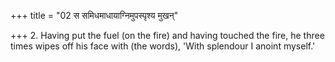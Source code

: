 +++
title = "02 स समिधमाधायाग्निमुपस्पृश्य मुखन्"

+++
2. Having put the fuel (on the fire) and having touched the fire, he three times wipes off his face with (the words), 'With splendour I anoint myself.'
